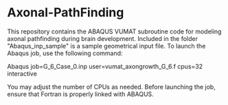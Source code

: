 # Axonal-PathFinding
This repository contains the ABAQUS VUMAT subroutine code for modeling axonal pathfinding during brain development. Included in the folder "Abaqus_inp_sample" is a sample geometrical input file. To launch the Abaqus job, use the following command:

Abaqus job=G_6_Case_0.inp user=vumat_axongrowth_G_6.f cpus=32 interactive

You may adjust the number of CPUs as needed. Before launching the job, ensure that Fortran is properly linked with ABAQUS.
